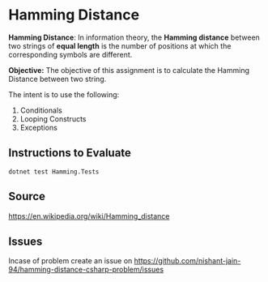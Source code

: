 # Hamming Distance

**Hamming Distance**: In information theory, the **Hamming distance** between two strings of **equal length** is the number of positions at which the corresponding symbols are different.

**Objective:** The objective of this assignment is to calculate the Hamming Distance between two string.

The intent is to use the following:

1. Conditionals
2. Looping Constructs
3. Exceptions


## Instructions to Evaluate

```
dotnet test Hamming.Tests
```

## Source

https://en.wikipedia.org/wiki/Hamming_distance

## Issues

Incase of problem create an issue on https://github.com/nishant-jain-94/hamming-distance-csharp-problem/issues